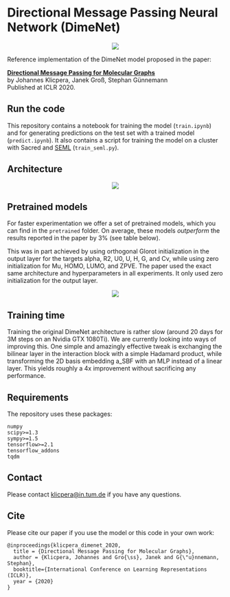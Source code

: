 # Directional Message Passing Neural Network (DimeNet)

<p align="center">
<img src="https://github.com/klicperajo/dimenet/blob/master/2dfilters_large_layer2.png?raw=true">
</p>


Reference implementation of the DimeNet model proposed in the paper:

**[Directional Message Passing for Molecular Graphs](https://www.daml.in.tum.de/dimenet)**   
by Johannes Klicpera, Janek Groß, Stephan Günnemann   
Published at ICLR 2020.

## Run the code
This repository contains a notebook for training the model (`train.ipynb`) and for generating predictions on the test set with a trained model (`predict.ipynb`). It also contains a script for training the model on a cluster with Sacred and [SEML](https://github.com/TUM-DAML/seml) (`train_seml.py`).

## Architecture

<p align="center">
<img src="https://github.com/klicperajo/dimenet/blob/master/architecture.svg?raw=true&sanitize=true">
</p>

## Pretrained models

For faster experimentation we offer a set of pretrained models, which you can find in the `pretrained` folder. On average, these models _outperform_ the results reported in the paper by 3% (see table below).

This was in part achieved by using orthogonal Glorot initialization in the output layer for the targets alpha, R2, U0, U, H, G, and Cv, while using zero initialization for Mu, HOMO, LUMO, and ZPVE. The paper used the exact same architecture and hyperparameters in all experiments. It only used zero initialization for the output layer.

<p align="center">
<img src="https://github.com/klicperajo/dimenet/blob/master/results_qm9_tf2.svg?raw=true&sanitize=true">
</p>

## Training time

Training the original DimeNet architecture is rather slow (around 20 days for 3M steps on an Nvidia GTX 1080Ti). We are currently looking into ways of improving this. One simple and amazingly effective tweak is exchanging the bilinear layer in the interaction block with a simple Hadamard product, while transforming the 2D basis embedding a_SBF with an MLP instead of a linear layer. This yields roughly a 4x improvement without sacrificing any performance.

## Requirements
The repository uses these packages:

```
numpy
scipy>=1.3
sympy>=1.5
tensorflow>=2.1
tensorflow_addons
tqdm
```

## Contact
Please contact klicpera@in.tum.de if you have any questions.

## Cite
Please cite our paper if you use the model or this code in your own work:

```
@inproceedings{klicpera_dimenet_2020,
  title = {Directional Message Passing for Molecular Graphs},
  author = {Klicpera, Johannes and Gro{\ss}, Janek and G{\"u}nnemann, Stephan},
  booktitle={International Conference on Learning Representations (ICLR)},
  year = {2020}
}
```
